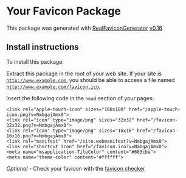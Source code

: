 # Your Favicon Package

This package was generated with [RealFaviconGenerator](https://realfavicongenerator.net/) [v0.16](https://realfavicongenerator.net/change_log#v0.16)

## Install instructions

To install this package:

Extract this package in the root of your web site. If your site is <code>http://www.example.com</code>, you should be able to access a file named <code>http://www.example.com/favicon.ico</code>.

Insert the following code in the `head` section of your pages:

    <link rel="apple-touch-icon" sizes="180x180" href="/apple-touch-icon.png?v=NmbgajAmx0">
    <link rel="icon" type="image/png" sizes="32x32" href="/favicon-32x32.png?v=NmbgajAmx0">
    <link rel="icon" type="image/png" sizes="16x16" href="/favicon-16x16.png?v=NmbgajAmx0">
    <link rel="manifest" href="/site.webmanifest?v=NmbgajAmx0">
    <link rel="shortcut icon" href="/favicon.ico?v=NmbgajAmx0">
    <meta name="msapplication-TileColor" content="#603cba">
    <meta name="theme-color" content="#ffffff">

*Optional* - Check your favicon with the [favicon checker](https://realfavicongenerator.net/favicon_checker)